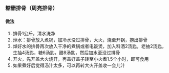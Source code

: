 ### 糖醋排骨（周亮排骨）

#### 做法
1. 排骨1公斤，清水洗净
2. 焯水：排骨放入煮锅，加冷水没过排骨，大火，烧至开锅，捞出排骨
3. 焯好水的排骨再次放入干净的煮锅或者电饭煲，加入料酒2汤匙，老抽2汤匙，生抽4汤匙，糖6汤匙，醋8汤匙，然后加水至没过排骨
4. 开火，先开盖大火烧开，再盖好盖子转至小火煮1.5个小时，即可食用
5. 如果煮好后觉得汤汁太多，可以再转大火开盖收一会儿汁
